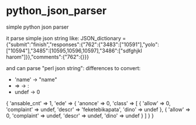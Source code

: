 # python_json_parser
simple python json parser

it parse simple json string like:
JSON_dictionary = {"submit":"finish","responses":{"762":{"3483":["10591"],"yolo":["10594"],"3485":[10595,10596,10597],"3486":["sdfghjkl harom"]}},"comments":{"762":{}}}

and can parse "perl json string":
differences to convert: 
* 'name' -> "name"
* => -> :
* undef -> 0

{
  'ansable_cnt' => 1,
  'ede' => {
    'anonce' => 0,
    'class' => [
      {
        'allow' => 0,
        'complaint' => undef,
        'descr' => 'feketebikapata',
        'dino' => undef
      },
      {
        'allow' => 0,
        'complaint' => undef,
        'descr' => undef,
        'dino' => undef
      }
    ]
  }
}
